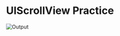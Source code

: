# UIScrollView Practice

![Output](https://github.com/Saayaman/ImageStorage/blob/master/ScrollView.gif)
